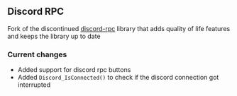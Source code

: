 ## Discord RPC
Fork of the discontinued [discord-rpc](https://github.com/discord/discord-rpc) library that adds quality of life features and keeps the library up to date

### Current changes
- Added support for discord rpc buttons
- Added `Discord_IsConnected()` to check if the discord connection got interrupted